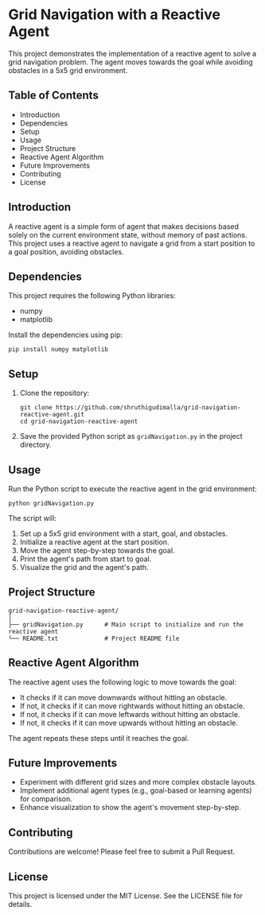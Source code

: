 # Grid Navigation with a Reactive Agent

This project demonstrates the implementation of a reactive agent to solve a grid navigation problem. The agent moves towards the goal while avoiding obstacles in a 5x5 grid environment.

## Table of Contents
- Introduction
- Dependencies
- Setup
- Usage
- Project Structure
- Reactive Agent Algorithm
- Future Improvements
- Contributing
- License

## Introduction
A reactive agent is a simple form of agent that makes decisions based solely on the current environment state, without memory of past actions. This project uses a reactive agent to navigate a grid from a start position to a goal position, avoiding obstacles.

## Dependencies
This project requires the following Python libraries:
- numpy
- matplotlib

Install the dependencies using pip:

```
pip install numpy matplotlib
```

## Setup
1. Clone the repository:
   ```
   git clone https://github.com/shruthigudimalla/grid-navigation-reactive-agent.git
   cd grid-navigation-reactive-agent
   ```

2. Save the provided Python script as `gridNavigation.py` in the project directory.

## Usage
Run the Python script to execute the reactive agent in the grid environment:

```
python gridNavigation.py
```

The script will:
1. Set up a 5x5 grid environment with a start, goal, and obstacles.
2. Initialize a reactive agent at the start position.
3. Move the agent step-by-step towards the goal.
4. Print the agent's path from start to goal.
5. Visualize the grid and the agent's path.

## Project Structure
```
grid-navigation-reactive-agent/
│
├── gridNavigation.py      # Main script to initialize and run the reactive agent
└── README.txt             # Project README file
```

## Reactive Agent Algorithm
The reactive agent uses the following logic to move towards the goal:
- It checks if it can move downwards without hitting an obstacle.
- If not, it checks if it can move rightwards without hitting an obstacle.
- If not, it checks if it can move leftwards without hitting an obstacle.
- If not, it checks if it can move upwards without hitting an obstacle.

The agent repeats these steps until it reaches the goal.

## Future Improvements
- Experiment with different grid sizes and more complex obstacle layouts.
- Implement additional agent types (e.g., goal-based or learning agents) for comparison.
- Enhance visualization to show the agent's movement step-by-step.

## Contributing
Contributions are welcome! Please feel free to submit a Pull Request.

## License
This project is licensed under the MIT License. See the LICENSE file for details.
```
